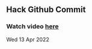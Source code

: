 
 ## Hack Github Commit 
 ### Watch video <a href="https://www.youtube.com">here</a> 
 Wed 13 Apr 2022 
